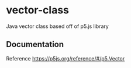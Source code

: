 # vector-class
Java vector class based off of p5.js library

## Documentation ##
Reference https://p5js.org/reference/#/p5.Vector
